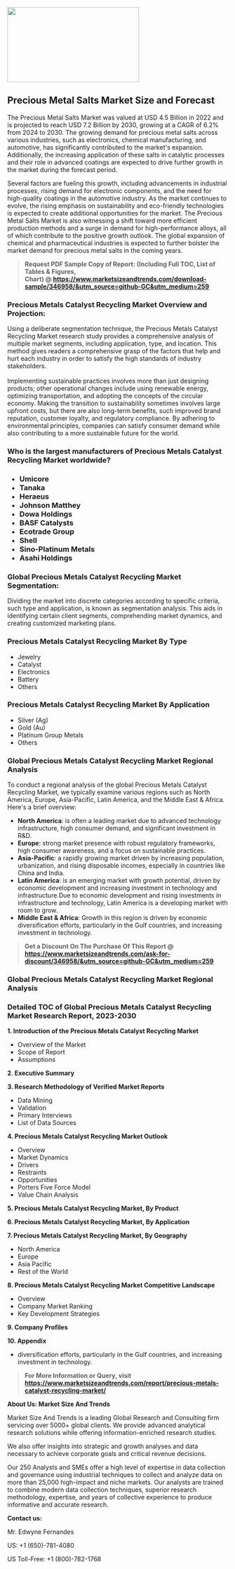 <p><img class="alignnone size-medium wp-image-20088" src="https://ffe5etoiles.com/wp-content/uploads/2024/12/MST1-300x171.png" alt="" width="300" height="171" /></p><h2>Precious Metal Salts Market Size and Forecast</h2><p>The Precious Metal Salts Market was valued at USD 4.5 Billion in 2022 and is projected to reach USD 7.2 Billion by 2030, growing at a CAGR of 6.2% from 2024 to 2030. The growing demand for precious metal salts across various industries, such as electronics, chemical manufacturing, and automotive, has significantly contributed to the market's expansion. Additionally, the increasing application of these salts in catalytic processes and their role in advanced coatings are expected to drive further growth in the market during the forecast period.</p><p>Several factors are fueling this growth, including advancements in industrial processes, rising demand for electronic components, and the need for high-quality coatings in the automotive industry. As the market continues to evolve, the rising emphasis on sustainability and eco-friendly technologies is expected to create additional opportunities for the market. The Precious Metal Salts Market is also witnessing a shift toward more efficient production methods and a surge in demand for high-performance alloys, all of which contribute to the positive growth outlook. The global expansion of chemical and pharmaceutical industries is expected to further bolster the market demand for precious metal salts in the coming years.</p></p><blockquote id="" class=""><strong>Request PDF Sample Copy of Report: (Including Full TOC, List of Tables &amp; Figures, Chart)&nbsp;@&nbsp;<strong><a href="https://www.marketsizeandtrends.com/download-sample/346958/&utm_source=github-GC&utm_medium=259" target="_blank">https://www.marketsizeandtrends.com/download-sample/346958/&utm_source=github-GC&utm_medium=259</a></strong></strong></blockquote><h3 id="" class="">Precious Metals Catalyst Recycling Market&nbsp;Overview and Projection:</h3><p id="" class="">Using a deliberate segmentation technique, the Precious Metals Catalyst Recycling Market research study provides a comprehensive analysis of multiple market segments, including application, type, and location. This method gives readers a comprehensive grasp of the factors that help and hurt each industry in order to satisfy the high standards of industry stakeholders. <br /> <br />Implementing sustainable practices involves more than just designing products; other operational changes include using renewable energy, optimizing transportation, and adopting the concepts of the circular economy. Making the transition to sustainability sometimes involves large upfront costs, but there are also long-term benefits, such improved brand reputation, customer loyalty, and regulatory compliance. By adhering to environmental principles, companies can satisfy consumer demand while also contributing to a more sustainable future for the world.</p><h3 id="" class="">Who is the largest manufacturers of&nbsp;Precious Metals Catalyst Recycling Market worldwide?</h3><h3 class=""><p><ul><li>Umicore </li><li> Tanaka </li><li> Heraeus </li><li> Johnson Matthey </li><li> Dowa Holdings </li><li> BASF Catalysts </li><li> Ecotrade Group </li><li> Shell </li><li> Sino-Platinum Metals </li><li> Asahi Holdings</li></ul></p></h3><h3 id="" class="">Global&nbsp;Precious Metals Catalyst Recycling Market Segmentation:</h3><p id="" class="">Dividing the market into discrete categories according to specific criteria, such type and application, is known as segmentation analysis. This aids in identifying certain client segments, comprehending market dynamics, and creating customized marketing plans.</p><h3 id="" class="">Precious Metals Catalyst Recycling Market&nbsp;By Type</h3><p><p><ul><li>Jewelry</li><li> Catalyst</li><li> Electronics</li><li> Battery</li><li> Others</p></li></ul></p></p><h3 id="" class="">Precious Metals Catalyst Recycling Market&nbsp;By Application</h3><p class=""><p><ul><li>Silver (Ag)</li><li> Gold (Au)</li><li> Platinum Group Metals</li><li> Others</li></ul></p></p><h3 id="" class="">Global Precious Metals Catalyst Recycling Market Regional Analysis</h3><p id="" class="">To conduct a regional analysis of the global Precious Metals Catalyst Recycling Market, we typically examine various regions such as North America, Europe, Asia-Pacific, Latin America, and the Middle East &amp; Africa. Here's a brief overview:</p><ul><li><strong>North America</strong>: is often a leading market due to advanced technology infrastructure, high consumer demand, and significant investment in R&amp;D.</li><li><strong>Europe</strong>: strong market presence with robust regulatory frameworks, high consumer awareness, and a focus on sustainable practices.</li><li><strong>Asia-Pacific</strong>: a rapidly growing market driven by increasing population, urbanization, and rising disposable incomes, especially in countries like China and India.</li><li><strong>Latin America</strong>: is an emerging market with growth potential, driven by economic development and increasing investment in technology and infrastructure.Due to economic development and rising investments in infrastructure and technology, Latin America is a developing market with room to grow.</li><li><strong>Middle East &amp; Africa</strong>: Growth in this region is driven by economic diversification efforts, particularly in the Gulf countries, and increasing investment in technology.</li></ul><blockquote id="" class=""><strong>Get a Discount On The Purchase Of This Report @ <strong><a href="https://www.marketsizeandtrends.com/ask-for-discount/346958/&utm_source=github-GC&utm_medium=259" target="_blank">https://www.marketsizeandtrends.com/ask-for-discount/346958/&utm_source=github-GC&utm_medium=259</a></strong></strong></blockquote><h3 id="" class="">Global Precious Metals Catalyst Recycling Market Regional Analysis</h3><h3 id="" class="">Detailed TOC of Global Precious Metals Catalyst Recycling Market Research Report, 2023-2030</h3><p id="" class=""><strong>1. Introduction of the Precious Metals Catalyst Recycling Market</strong></p><ul><li>Overview of the Market</li><li>Scope of Report</li><li>Assumptions</li></ul><p id="" class=""><strong>2. Executive Summary</strong></p><p id="" class=""><strong>3. Research Methodology of Verified Market Reports</strong></p><ul><li>Data Mining</li><li>Validation</li><li>Primary Interviews</li><li>List of Data Sources</li></ul><p id="" class=""><strong>4. Precious Metals Catalyst Recycling Market Outlook</strong></p><ul><li>Overview</li><li>Market Dynamics</li><li>Drivers</li><li>Restraints</li><li>Opportunities</li><li>Porters Five Force Model</li><li>Value Chain Analysis</li></ul><p id="" class=""><strong>5. Precious Metals Catalyst Recycling Market, By Product</strong></p><p id="" class=""><strong>6. Precious Metals Catalyst Recycling Market, By Application</strong></p><p id="" class=""><strong>7. Precious Metals Catalyst Recycling Market, By Geography</strong></p><ul><li>North America</li><li>Europe</li><li>Asia Pacific</li><li>Rest of the World</li></ul><p id="" class=""><strong>8. Precious Metals Catalyst Recycling Market Competitive Landscape</strong></p><ul><li>Overview</li><li>Company Market Ranking</li><li>Key Development Strategies</li></ul><p id="" class=""><strong>9. Company Profiles</strong></p><p id="" class=""><strong>10. Appendix</strong></p><ul><li>diversification efforts, particularly in the Gulf countries, and increasing investment in technology.</li></ul><blockquote id="" class=""><strong>For More Information or Query, visit <strong><strong><a href="https://www.marketsizeandtrends.com/report/precious-metals-catalyst-recycling-market/" target="_blank">https://www.marketsizeandtrends.com/report/precious-metals-catalyst-recycling-market/</a></strong></strong></strong></blockquote><p id="" class=""><strong>About Us: Market Size And Trends</strong></p><p id="" class="">Market Size And Trends is a leading Global Research and Consulting firm servicing over 5000+ global clients. We provide advanced analytical research solutions while offering information-enriched research studies.</p><p id="" class="">We also offer insights into strategic and growth analyses and data necessary to achieve corporate goals and critical revenue decisions.</p><p id="" class="">Our 250 Analysts and SMEs offer a high level of expertise in data collection and governance using industrial techniques to collect and analyze data on more than 25,000 high-impact and niche markets. Our analysts are trained to combine modern data collection techniques, superior research methodology, expertise, and years of collective experience to produce informative and accurate research.</p><p id="" class=""><strong>Contact us:</strong></p><p id="" class="">Mr. Edwyne Fernandes</p><p id="" class="">US: +1 (650)-781-4080</p><p id="" class="">US Toll-Free: +1 (800)-782-1768</p>
